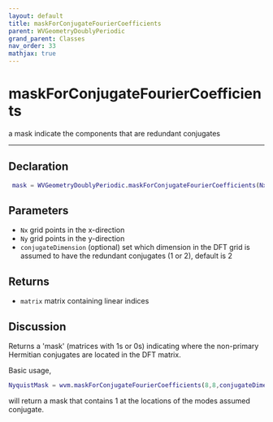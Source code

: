 ```yaml
---
layout: default
title: maskForConjugateFourierCoefficients
parent: WVGeometryDoublyPeriodic
grand_parent: Classes
nav_order: 33
mathjax: true
---
```


#  maskForConjugateFourierCoefficients

a mask indicate the components that are redundant conjugates


---

## Declaration
```matlab
 mask = WVGeometryDoublyPeriodic.maskForConjugateFourierCoefficients(Nx,Ny,options);
```
## Parameters
+ `Nx`  grid points in the x-direction
+ `Ny`  grid points in the y-direction
+ `conjugateDimension`  (optional) set which dimension in the DFT grid is assumed to have the redundant conjugates (1 or 2), default is 2

## Returns
+ `matrix`  matrix containing linear indices

## Discussion

  Returns a 'mask' (matrices with 1s or 0s) indicating where
  the non-primary Hermitian conjugates are located in the DFT
  matrix.
 
  Basic usage,
  ```matlab
  NyquistMask = wvm.maskForConjugateFourierCoefficients(8,8,conjugateDimension=2);
  ```
  will return a mask that contains 1 at the locations of the
  modes assumed conjugate.
 
            
